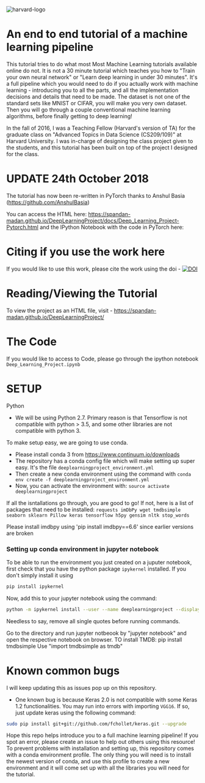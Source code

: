 ![harvard-logo](http://logonoid.com/images/harvard-logo.png)
# An end to end tutorial of a machine learning pipeline

This tutorial tries to do what most Most Machine Learning tutorials available online do not. It is not a 30 minute tutorial which teaches you how to "Train your own neural network" or "Learn deep learning in under 30 minutes". It's a full pipeline which you would need to do if you actually work with machine learning - introducing you to all the parts, and all the implementation decisions and details that need to be made. The dataset is not one of the standard sets like MNIST or CIFAR, you will make you very own dataset. Then you will go through a couple conventional machine learning algorithms, before finally getting to deep learning!

In the fall of 2016, I was a Teaching Fellow (Harvard's version of TA) for the graduate class on "Advanced Topics in Data Science (CS209/109)" at Harvard University. I was in-charge of designing the class project given to the students, and this tutorial has been built on top of the project I designed for the class.

# UPDATE 24th October 2018
The tutorial has now been re-written in PyTorch thanks to Anshul Basia (https://github.com/AnshulBasia)

You can access the HTML here: https://spandan-madan.github.io/DeepLearningProject/docs/Deep_Learning_Project-Pytorch.html
and the IPython Notebook with the code in PyTorch here: 



# Citing if you use the work here
If you would like to use this work, please cite the work using the doi - 
[![DOI](https://zenodo.org/badge/doi/10.5281/zenodo.830003.svg)](http://dx.doi.org/10.5281/zenodo.830003)

# Reading/Viewing the Tutorial
To view the project as an HTML file, visit - https://spandan-madan.github.io/DeepLearningProject/

# The Code
If you would like to access to Code, please go through the ipython notebook `Deep_Learning_Project.ipynb`

# SETUP

Python 
- We will be using Python 2.7. Primary reason is that Tensorflow is not compatible with python > 3.5, and some other libraries are not compatible with python 3.

To make setup easy, we are going to use conda. 
- Please install conda 3 from https://www.continuum.io/downloads
- The repository has a conda config file which will make setting up super easy. It's the file `deeplearningproject_environment.yml`
- Then create a new conda environment using the command with `conda env create -f deeplearningproject_environment.yml`
- Now, you can activate the environment with: `source activate deeplearningproject`  

If all the isntallations go through, you are good to go! If not, here is a list of packages that need to be installed: `requests imDbPy wget tmdbsimple seaborn sklearn Pillow keras tensorflow h5py gensim nltk stop_words`

Please install imdbpy using 'pip install imdbpy==6.6' since earlier versions are broken
### Setting up conda environment in jupyter notebook
To be able to run the environment you just created on a juputer notebook, first check that you have the python package `ipykernel` installed. If you don't simply install it using 

```bash
pip install ipykernel
``` 

Now, add this to your jupyter notebook using the command: 

```bash
python -m ipykernel install --user --name deeplearningproject --display-name "deeplearningproject"
```

Needless to say, remove all single quotes before running commands.

Go to the directory and run jupyter notbeook by "jupyter notebook" and open the respective notebook on browser.
TO install TMDB: pip install tmdbsimple
Use "import tmdbsimple as tmdb"

# Known common bugs
I will keep updating this as issues pop up on this repository. 

- One known bug is because Keras 2.0 is not compatible with some Keras 1.2 functionalities. You may run into errors with importing `VGG16`. If so, just update keras using the following command: 
```bash
sudo pip install git+git://github.com/fchollet/keras.git --upgrade
```


Hope this repo helps introduce you to a full machine learning pipeline! If you spot an error, please create an issue to help out others using this resource!
To prevent problems with installation and setting up, this repository comes with a conda environment profile. The only thing you will need is to install the newest version of conda, and use this profile to create a new environment and it will come set up with all the libraries you will need for the tutorial. 
